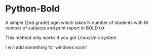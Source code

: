 # Python-Bold
A simple (2nd grade) pgm which takes N number of students with M number of subjects and print report in BOLD txt

This method only works if you got Linux/Unix system.

I will add something for windows soon!
